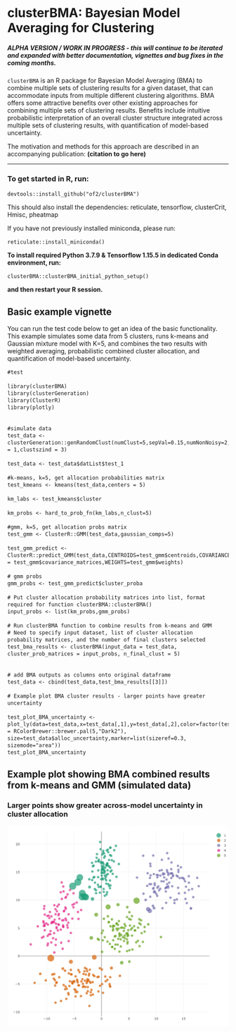 # clusterBMA: Bayesian Model Averaging for Clustering

##### ALPHA VERSION / WORK IN PROGRESS - this will continue to be iterated and expanded with better documentation, vignettes and bug fixes in the coming months.

`clusterBMA` is an R package for Bayesian Model Averaging (BMA) to combine multiple sets of clustering results for a given dataset, that can accommodate inputs from multiple different clustering algorithms. BMA offers some attractive benefits over other existing approaches for combining multiple sets of clustering results. Benefits include intuitive probabilistic interpretation of an overall cluster structure integrated across multiple sets of clustering results, with quantification of model-based uncertainty.

The motivation and methods for this approach are described in an accompanying publication: **(citation to go here)**

-----------------------------------------------------------------------------------------

### To get started in R, run:

```
devtools::install_github("of2/clusterBMA")
```

This should also install the dependencies:
    reticulate,
    tensorflow,
    clusterCrit,
    Hmisc,
    pheatmap

If you have not previously installed miniconda, please run:

```
reticulate::install_miniconda()
```

**To install required Python 3.7.9 & Tensorflow 1.15.5 in dedicated Conda environment, run:**

```
clusterBMA::clusterBMA_initial_python_setup()
```

**and then restart your R session.**



## Basic example vignette

You can run the test code below to get an idea of the basic functionality. This example simulates some data from 5 clusters, runs k-means and Gaussian mixture model with K=5, and combines the two results with weighted averaging, probabilistic combined cluster allocation, and quantification of model-based uncertainty.

```
#test

library(clusterBMA)
library(clusterGeneration)
library(ClusterR)
library(plotly)


#simulate data
test_data <- clusterGeneration::genRandomClust(numClust=5,sepVal=0.15,numNonNoisy=2,numNoisy=0,clustSizes=c(rep(100,5)),numReplicate = 1,clustszind = 3)

test_data <- test_data$datList$test_1

#k-means, k=5, get allocation probabilities matrix
test_kmeans <- kmeans(test_data,centers = 5)

km_labs <- test_kmeans$cluster

km_probs <- hard_to_prob_fn(km_labs,n_clust=5)

#gmm, k=5, get allocation probs matrix
test_gmm <- ClusterR::GMM(test_data,gaussian_comps=5)

test_gmm_predict <- ClusterR::predict_GMM(test_data,CENTROIDS=test_gmm$centroids,COVARIANCE = test_gmm$covariance_matrices,WEIGHTS=test_gmm$weights)

# gmm probs
gmm_probs <- test_gmm_predict$cluster_proba

# Put cluster allocation probability matrices into list, format required for function clusterBMA::clusterBMA()
input_probs <- list(km_probs,gmm_probs)

# Run clusterBMA function to combine results from k-means and GMM
# Need to specify input dataset, list of cluster allocation probability matrices, and the number of final clusters selected
test_bma_results <- clusterBMA(input_data = test_data, cluster_prob_matrices = input_probs, n_final_clust = 5)


# add BMA outputs as columns onto original dataframe
test_data <- cbind(test_data,test_bma_results[[3]])

# Example plot BMA cluster results - larger points have greater uncertainty

test_plot_BMA_uncertainty <- plot_ly(data=test_data,x=test_data[,1],y=test_data[,2],color=factor(test_data$alloc_vector),colors = RColorBrewer::brewer.pal(5,"Dark2"), size=test_data$alloc_uncertainty,marker=list(sizeref=0.3, sizemode="area"))
test_plot_BMA_uncertainty
```
## Example plot showing BMA combined results from k-means and GMM (simulated data)
### Larger points show greater across-model uncertainty in cluster allocation

![Example BMA plot - k-means and GMM combined (simulated data)](https://github.com/of2/clusterBMA/blob/main/example_BMA_plot.png?raw=true)
